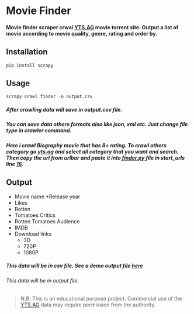 # Movie Finder

#### Movie finder scraper crwal **[YTS.AG](yts.ag)** movie torrent site. Output a list of movie according to movie quality, genre, rating and order by.

## Installation

    pip install scrapy

## Usage
    scrapy crawl finder -o output.csv


##### After crawling data will save in **output.csv** file.

##### You can save data others formats also like json, xml etc. Just change file type in crawler command.


##### Here i crawl Biography movie that has 8+ rating. To crawl others category go [yts.ag](https://yts.ag/browse-movies) and select all category that you want and search. Then copy the url from urlbar and paste it into **[finder.py]()** file in **start_urls** line [16]().


## Output

* Movie name
*Release year
* Likes
* Rotten
* Tomatoes Critics
* Rotten Tomatoes Audience
* IMDB
* Download links
    * 3D
    * 720P
    * 1080P

##### This data will be in csv file. See a demo output file [here](gist.github.com)


###### This data will be in output file.


>N.B: This is an educational purpose project. Commercial use of the [YTS.AG](yts.ag)  data may require permission from the authority.
